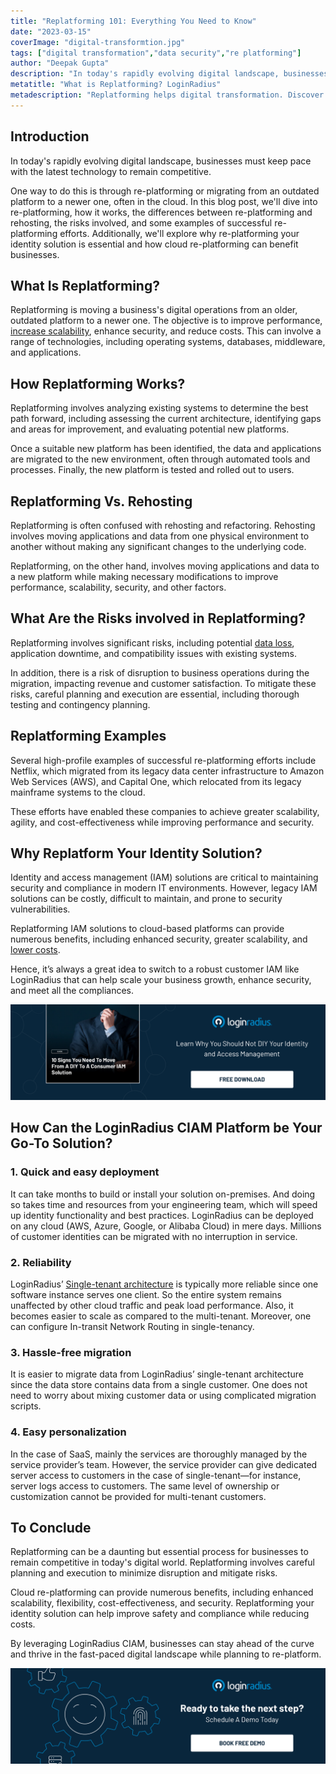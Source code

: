 ```yaml
---
title: "Replatforming 101: Everything You Need to Know"
date: "2023-03-15"
coverImage: "digital-transformtion.jpg"
tags: ["digital transformation","data security","re platforming"]
author: "Deepak Gupta"
description: "In today's rapidly evolving digital landscape, businesses must keep pace with the latest technology to remain competitive. One way to do this is through re-platforming or migrating from an outdated platform to a newer one, often in the cloud. Let’s have a look at the aspects associated with re-platforming."
metatitle: "What is Replatforming? LoginRadius"
metadescription: "Replatforming helps digital transformation. Discover how re-platforming to the cloud can benefit your business, improve scalability, and reduce costs."
---
```

## Introduction

In today's rapidly evolving digital landscape, businesses must keep pace with the latest technology to remain competitive. 

One way to do this is through re-platforming or migrating from an outdated platform to a newer one, often in the cloud. In this blog post, we'll dive into re-platforming, how it works, the differences between re-platforming and rehosting, the risks involved, and some examples of successful re-platforming efforts. Additionally, we'll explore why re-platforming your identity solution is essential and how cloud re-platforming can benefit businesses.

## What Is Replatforming?

Replatforming is moving a business's digital operations from an older, outdated platform to a newer one. The objective is to improve performance, [increase scalability](https://www.loginradius.com/blog/identity/handling-scalability-security-loginradius/), enhance security, and reduce costs. This can involve a range of technologies, including operating systems, databases, middleware, and applications.

## How Replatforming Works?

Replatforming involves analyzing existing systems to determine the best path forward, including assessing the current architecture, identifying gaps and areas for improvement, and evaluating potential new platforms. 

Once a suitable new platform has been identified, the data and applications are migrated to the new environment, often through automated tools and processes. Finally, the new platform is tested and rolled out to users.

## Replatforming Vs. Rehosting

Replatforming is often confused with rehosting and refactoring. Rehosting involves moving applications and data from one physical environment to another without making any significant changes to the underlying code. 

Replatforming, on the other hand, involves moving applications and data to a new platform while making necessary modifications to improve performance, scalability, security, and other factors.

## What Are the Risks involved in Replatforming?

Replatforming involves significant risks, including potential [data loss](https://www.loginradius.com/security/), application downtime, and compatibility issues with existing systems. 

In addition, there is a risk of disruption to business operations during the migration, impacting revenue and customer satisfaction. To mitigate these risks, careful planning and execution are essential, including thorough testing and contingency planning.

## Replatforming Examples

Several high-profile examples of successful re-platforming efforts include Netflix, which migrated from its legacy data center infrastructure to Amazon Web Services (AWS), and Capital One, which relocated from its legacy mainframe systems to the cloud. 

These efforts have enabled these companies to achieve greater scalability, agility, and cost-effectiveness while improving performance and security.

## Why Replatform Your Identity Solution?

Identity and access management (IAM) solutions are critical to maintaining security and compliance in modern IT environments. However, legacy IAM solutions can be costly, difficult to maintain, and prone to security vulnerabilities. 

Replatforming IAM solutions to cloud-based platforms can provide numerous benefits, including enhanced security, greater scalability, and [lower costs](https://www.loginradius.com/blog/growth/ciam-minimizes-expenses-access-management/).

Hence, it’s always a great idea to switch to a robust customer IAM like LoginRadius that can help scale your business growth, enhance security, and meet all the compliances.

[![GD-DIY-to-CIAM](GD-DIY-to-CIAM.png)](https://www.loginradius.com/resource/move-to-a-consumer-iam-solution/)


## How Can the LoginRadius CIAM Platform be Your Go-To Solution?

### 1. Quick and easy deployment

It can take months to build or install your solution on-premises. And doing so takes time and resources from your engineering team, which will speed up identity functionality and best practices. LoginRadius can be deployed on any cloud (AWS, Azure, Google, or Alibaba Cloud) in mere days. Millions of customer identities can be migrated with no interruption in service.

### 2. Reliability

LoginRadius’ [Single-tenant architecture](https://www.loginradius.com/private-cloud/) is typically more reliable since one software instance serves one client. So the entire system remains unaffected by other cloud traffic and peak load performance. Also, it becomes easier to scale as compared to the multi-tenant. Moreover, one can configure In-transit Network Routing in single-tenancy.

### 3. Hassle-free migration

It is easier to migrate data from LoginRadius’ single-tenant architecture since the data store contains data from a single customer. One does not need to worry about mixing customer data or using complicated migration scripts.

### 4. Easy personalization

In the case of SaaS, mainly the services are thoroughly managed by the service provider’s team. However, the service provider can give dedicated server access to customers in the case of single-tenant—for instance, server logs access to customers. The same level of ownership or customization cannot be provided for multi-tenant customers.

## To Conclude

Replatforming can be a daunting but essential process for businesses to remain competitive in today's digital world. Replatforming involves careful planning and execution to minimize disruption and mitigate risks. 

Cloud re-platforming can provide numerous benefits, including enhanced scalability, flexibility, cost-effectiveness, and security. Replatforming your identity solution can help improve safety and compliance while reducing costs. 

By leveraging LoginRadius CIAM, businesses can stay ahead of the curve and thrive in the fast-paced digital landscape while planning to re-platform. 

[![book-a-demo-loginradius](../../assets/book-a-demo-loginradius.png)](https://www.loginradius.com/book-a-demo/)